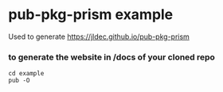 # pub-pkg-prism example

Used to generate https://jldec.github.io/pub-pkg-prism

### to generate the website in /docs of your cloned repo

```
cd example
pub -O
```



